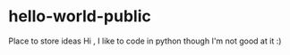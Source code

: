 # hello-world-public
Place to store ideas 
Hi , I like to code in python though I'm not good at it :)
